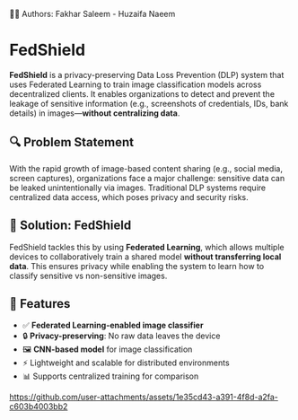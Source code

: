 👨‍💻 Authors:
Fakhar Saleem -
Huzaifa Naeem

# FedShield

**FedShield** is a privacy-preserving Data Loss Prevention (DLP) system that uses Federated Learning to train image classification models across decentralized clients. It enables organizations to detect and prevent the leakage of sensitive information (e.g., screenshots of credentials, IDs, bank details) in images—**without centralizing data**.

## 🔍 Problem Statement

With the rapid growth of image-based content sharing (e.g., social media, screen captures), organizations face a major challenge: sensitive data can be leaked unintentionally via images. Traditional DLP systems require centralized data access, which poses privacy and security risks.

## 🧠 Solution: FedShield

FedShield tackles this by using **Federated Learning**, which allows multiple devices to collaboratively train a shared model **without transferring local data**. This ensures privacy while enabling the system to learn how to classify sensitive vs non-sensitive images.

## 🚀 Features

- ✅ **Federated Learning-enabled image classifier**
- 🔒 **Privacy-preserving**: No raw data leaves the device
- 🖼️ **CNN-based model** for image classification
- ⚡ Lightweight and scalable for distributed environments
- 📊 Supports centralized training for comparison

https://github.com/user-attachments/assets/1e35cd43-a391-4f8d-a2fa-c603b4003bb2
